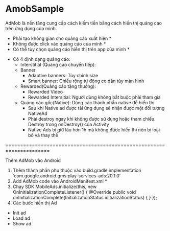 # AmobSample
AdMob là nền tảng cung cấp cách kiếm tiền bằng cách hiển thị quảng cáo trên ứng dụng của mình.
* Phải tạo không gian cho quảng cáo xuất hiện *
* Không được click vào quảng cáo của mình *
* Có thể tùy chọn quảng cáo hiển thị trên app của mình *
- Có 4 định dạng quảng cáo:
  + Interstitial (Quảng cáo chuyển tiếp): 
  + Banner
    * Adaptive banners: Tùy chỉnh size
    * Smart banner: Chiều rộng tự động co dãn tùy màn hình
  + Rewarded(Quảng cáo tặng thưởng):
    * Rewarded Video
    * Rewarded Intersitial: Người dùng không bắt buộc phải tham gia
  + Quảng cáo gốc(Native): Dùng các thành phần native để hiển thị
    - Sau khi Native ad được tải ứng dụng sẽ nhận được một đối tượng NativeAd
    * Phải destroy ngay khi không được sử dụng hoặc tham chiếu. Destroy trong onDestroy() của Activity
    * Native Ads bị giữ lâu hơn 1h mà không được hiển thị nên bị loại bỏ và thay thế

=====================================================================

Thêm AdMob vào Android

1. Thêm thành phần phụ thuộc vào build.gradle
 	implementation ‘com.google.android.gms:play-services-ads:20.1.0’
2. Add AdMob code vào AndroidManifest.xml
 	<meta-data
		android:name=“com.google.android.gms.ads.APPLICATION_ID”
		android:value=“ca-app-pub-3940256099942544~3347511713”/> *
3. Chạy SDK
	MobileAds.initialize(this, new OnInitializationCompleteListener() {
		@Override
		public void onInitializationComplete(InitializationStatus initializationStatus) {
		}
	});
4. Các bước hiển thị Ad
- Init ad
- Load ad
- Show ad

